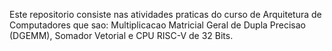 Este repositorio consiste nas atividades praticas do curso de Arquitetura de Computadores que sao:
Multiplicacao Matricial Geral de Dupla Precisao (DGEMM), Somador Vetorial e CPU RISC-V de 32 Bits.
